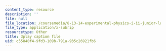 ```yaml
---
content_type: resource
description: ''
file: null
file_location: /coursemedia/8-13-14-experimental-physics-i-ii-junior-lab-fall-2016-spring-2017/c55840f49fd3109b791a935c26921fb6_bHTpiafiYsY.srt
file_type: application/x-subrip
resourcetype: Other
title: 3play caption file
uid: c55840f4-9fd3-109b-791a-935c26921fb6
---
```

